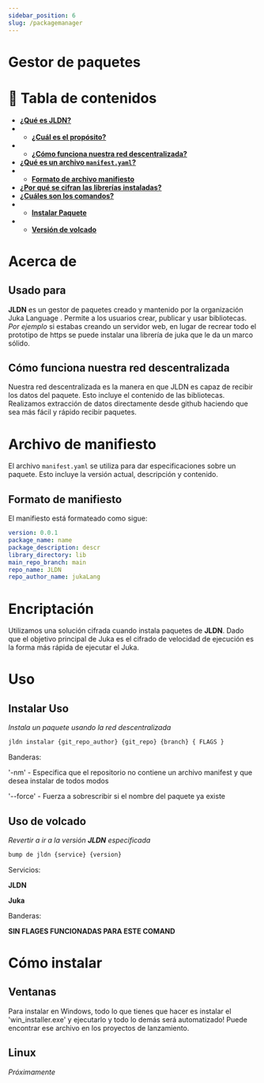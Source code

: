 ```yaml
---
sidebar_position: 6
slug: /packagemanager
---
```


# Gestor de paquetes

<h1>📖 Tabla de contenidos</h1>

- [**¿Qué es JLDN?**](#about)
- - [**¿Cuál es el propósito?**](#used-for)
- - [**¿Cómo funciona nuestra red descentralizada?**](#how-our-decentralized-network-works)
- [**¿Qué es un archivo `manifest.yaml`?**](#manifest-file)
- - [**Formato de archivo manifiesto**](#manifest-format)
- [**¿Por qué se cifran las librerías instaladas?**](#encryption)
- [**¿Cuáles son los comandos?**](#usage)
- - [**Instalar Paquete**](#install-usage)
- - [**Versión de volcado**](#bump-usage)
# Acerca de

## Usado para
**JLDN** es un gestor de paquetes creado y mantenido por la organización Juka Language . Permite a los usuarios crear, publicar y usar bibliotecas. *Por ejemplo* si estabas creando un servidor web, en lugar de recrear todo el prototipo de https se puede instalar una librería de juka que le da un marco sólido.

## Cómo funciona nuestra red descentralizada
Nuestra red descentralizada es la manera en que JLDN es capaz de recibir los datos del paquete. Esto incluye el contenido de las bibliotecas. Realizamos extracción de datos directamente desde github haciendo que sea más fácil y rápido recibir paquetes.

# Archivo de manifiesto
El archivo `manifest.yaml` se utiliza para dar especificaciones sobre un paquete. Esto incluye la versión actual, descripción y contenido.

## Formato de manifiesto
El manifiesto está formateado como sigue:
```yaml
version: 0.0.1
package_name: name
package_description: descr
library_directory: lib
main_repo_branch: main
repo_name: JLDN
repo_author_name: jukaLang
```

# Encriptación
Utilizamos una solución cifrada cuando instala paquetes de **JLDN**. Dado que el objetivo principal de Juka es el cifrado de velocidad de ejecución es la forma más rápida de ejecutar el Juka.

# Uso
## Instalar Uso
*Instala un paquete usando la red descentralizada*
```bash
jldn instalar {git_repo_author} {git_repo} {branch} { FLAGS }
```

Banderas:

'-nm' - Especifica que el repositorio no contiene un archivo manifest y que desea instalar de todos modos

'--force' - Fuerza a sobrescribir si el nombre del paquete ya existe

## Uso de volcado
*Revertir a ir a la versión **JLDN** especificada*
```bash
bump de jldn {service} {version}
```

Servicios:

**JLDN**

**Juka**

Banderas:

**SIN FLAGES FUNCIONADAS PARA ESTE COMAND**

# Cómo instalar
## Ventanas
Para instalar en Windows, todo lo que tienes que hacer es instalar el 'win_installer.exe' y ejecutarlo y todo lo demás será automatizado! Puede encontrar ese archivo en los proyectos de lanzamiento.

## Linux
*Próximamente*
